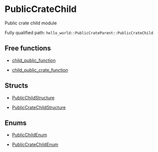 # PublicCrateChild

Public crate child module


Fully qualified path: `hello_world::PublicCrateParent::PublicCrateChild`

## Free functions

- [child_public_function](./hello_world-PublicCrateParent-PublicCrateChild-child_public_function.md)

- [child_public_crate_function](./hello_world-PublicCrateParent-PublicCrateChild-child_public_crate_function.md)

## Structs

- [PublicChildStructure](./hello_world-PublicCrateParent-PublicCrateChild-PublicChildStructure.md)

- [PublicCrateChildStructure](./hello_world-PublicCrateParent-PublicCrateChild-PublicCrateChildStructure.md)

## Enums

- [PublicChildEnum](./hello_world-PublicCrateParent-PublicCrateChild-PublicChildEnum.md)

- [PublicCrateChildEnum](./hello_world-PublicCrateParent-PublicCrateChild-PublicCrateChildEnum.md)

